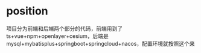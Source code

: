# position
项目分为前端和后端两个部分的代码，前端用到了ts+vue+npm+openlayer+cesium，后端是mysql+mybatisplus+springboot+springcloud+nacos，配置环境就按照这个来
